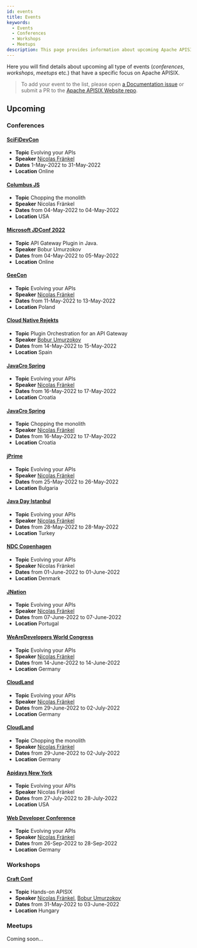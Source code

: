 ```yaml
---
id: events
title: Events
keywords:
  - Events
  - Conferences
  - Workshops
  - Meetups
description: This page provides information about upcoming Apache APISIX's community events where you can track Meetups, Conferences and Workshops.
---
```


Here you will find details about upcoming all type of events (*conferences*, *workshops*, *meetups* etc.)
that have a specific focus on Apache APISIX.

> To add your event to the list, please open [a Documentation issue](https://github.com/apache/apisix-website/issues/new?assignees=&labels=documentation&template=documentation.yaml&title=%5BDocs%5D%3A+) or submit a PR to the [Apache APISIX Website repo](https://github.com/apache/apisix-website).

## Upcoming

### Conferences

#### [SciFiDevCon](https://www.scifidevcon.com/)

* **Topic** Evolving your APIs
* **Speaker** [Nicolas Fränkel](https://github.com/nfrankel)
* **Dates** 1-May-2022 to 31-May-2022
* **Location** Online

#### [Columbus JS](https://columbusjs.org/05-04-2022/nicolas-frankel.html)

* **Topic** Chopping the monolith
* **Speaker** Nicolas Fränkel
* **Dates** from 04-May-2022 to 04-May-2022
* **Location** USA

#### [Microsoft JDConf 2022](https://docs.microsoft.com/en-us/events/learntv/jdconf-2022/)

* **Topic** API Gateway Plugin in Java.
* **Speaker** Bobur Umurzokov
* **Dates** from 04-May-2022 to 05-May-2022
* **Location** Online

#### [GeeCon](https://2022.geecon.org/)

* **Topic** Evolving your APIs
* **Speaker** [Nicolas Fränkel](https://github.com/nfrankel)
* **Dates** from 11-May-2022 to 13-May-2022
* **Location** Poland

#### [Cloud Native Rejekts](https://cloud-native.rejekts.io/)

* **Topic** Plugin Orchestration for an API Gateway
* **Speaker** [Bobur Umurzokov](https://github.com/Boburmirzo)
* **Dates** from 14-May-2022 to 15-May-2022
* **Location** Spain

#### [JavaCro Spring](https://2022spring.javacro.hr/eng/)

* **Topic** Evolving your APIs
* **Speaker** [Nicolas Fränkel](https://github.com/nfrankel)
* **Dates** from 16-May-2022 to 17-May-2022
* **Location** Croatia

#### [JavaCro Spring](https://2022spring.javacro.hr/eng/)

* **Topic** Chopping the monolith
* **Speaker** [Nicolas Fränkel](https://github.com/nfrankel)
* **Dates** from 16-May-2022 to 17-May-2022
* **Location** Croatia

#### [jPrime](https://jprime.io/)

* **Topic** Evolving your APIs
* **Speaker** [Nicolas Fränkel](https://github.com/nfrankel)
* **Dates** from 25-May-2022 to 26-May-2022
* **Location** Bulgaria

#### [Java Day Istanbul](http://www.javaday.istanbul/)

* **Topic** Evolving your APIs
* **Speaker** [Nicolas Fränkel](https://github.com/nfrankel)
* **Dates** from 28-May-2022 to 28-May-2022
* **Location** Turkey

#### [NDC Copenhagen](https://ndccopenhagen.com/)

* **Topic** Evolving your APIs
* **Speaker** Nicolas Fränkel
* **Dates** from 01-June-2022 to 01-June-2022
* **Location** Denmark

#### [JNation](https://2022.jnation.pt/)

* **Topic** Evolving your APIs
* **Speaker** [Nicolas Fränkel](https://github.com/nfrankel)
* **Dates** from 07-June-2022 to 07-June-2022
* **Location** Portugal

#### [WeAreDevelopers World Congress](https://worldcongress.dev/)

* **Topic** Evolving your APIs
* **Speaker** [Nicolas Fränkel](https://github.com/nfrankel)
* **Dates** from 14-June-2022 to 14-June-2022
* **Location** Germany

#### [CloudLand](https://www.cloudland.org/de/home/)

* **Topic** Evolving your APIs
* **Speaker** [Nicolas Fränkel](https://github.com/nfrankel)
* **Dates** from 29-June-2022 to 02-July-2022
* **Location** Germany

#### [CloudLand](https://www.cloudland.org/de/home/)

* **Topic** Chopping the monolith
* **Speaker** [Nicolas Fränkel](https://github.com/nfrankel)
* **Dates** from 29-June-2022 to 02-July-2022
* **Location** Germany

#### [Apidays New York](https://www.apidays.global/new-york/)

* **Topic** Evolving your APIs
* **Speaker** Nicolas Fränkel
* **Dates** from 27-July-2022 to 28-July-2022
* **Location** USA

#### [Web Developer Conference](https://www.web-developer-conference.de/)

* **Topic** Evolving your APIs
* **Speaker** [Nicolas Fränkel](https://github.com/nfrankel)
* **Dates** from 26-Sep-2022 to 28-Sep-2022
* **Location** Germany

### Workshops

#### [Craft Conf](https://craft-conf.com/)

* **Topic** Hands-on APISIX
* **Speaker** [Nicolas Fränkel](https://github.com/nfrankel), [Bobur Umurzokov](https://github.com/Boburmirzo)
* **Dates** from 31-May-2022 to 03-June-2022
* **Location** Hungary

### Meetups

Coming soon...
